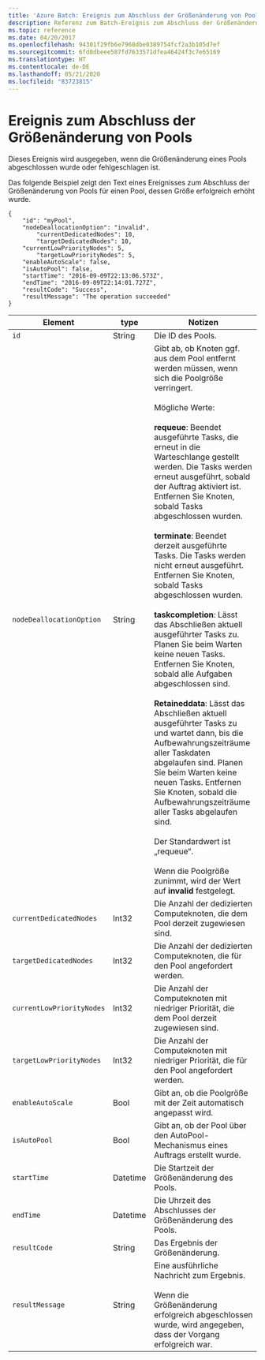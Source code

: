 ```yaml
---
title: 'Azure Batch: Ereignis zum Abschluss der Größenänderung von Pools'
description: Referenz zum Batch-Ereignis zum Abschluss der Größenänderung von Pools. Sehen Sie sich ein Beispiel für einen Pool an, der vergrößert und erfolgreich abgeschlossen wurde.
ms.topic: reference
ms.date: 04/20/2017
ms.openlocfilehash: 94301f29fb6e7968dbe0389754fcf2a3b105d7ef
ms.sourcegitcommit: 6fd8dbeee587fd7633571dfea46424f3c7e65169
ms.translationtype: HT
ms.contentlocale: de-DE
ms.lasthandoff: 05/21/2020
ms.locfileid: "83723815"
---
```

# <a name="pool-resize-complete-event"></a>Ereignis zum Abschluss der Größenänderung von Pools

 Dieses Ereignis wird ausgegeben, wenn die Größenänderung eines Pools abgeschlossen wurde oder fehlgeschlagen ist.

 Das folgende Beispiel zeigt den Text eines Ereignisses zum Abschluss der Größenänderung von Pools für einen Pool, dessen Größe erfolgreich erhöht wurde.

```
{
    "id": "myPool",
    "nodeDeallocationOption": "invalid",
        "currentDedicatedNodes": 10,
        "targetDedicatedNodes": 10,
    "currentLowPriorityNodes": 5,
        "targetLowPriorityNodes": 5,
    "enableAutoScale": false,
    "isAutoPool": false,
    "startTime": "2016-09-09T22:13:06.573Z",
    "endTime": "2016-09-09T22:14:01.727Z",
    "resultCode": "Success",
    "resultMessage": "The operation succeeded"
}
```

|Element|type|Notizen|
|-------------|----------|-----------|
|`id`|String|Die ID des Pools.|
|`nodeDeallocationOption`|String|Gibt ab, ob Knoten ggf. aus dem Pool entfernt werden müssen, wenn sich die Poolgröße verringert.<br /><br /> Mögliche Werte:<br /><br /> **requeue**: Beendet ausgeführte Tasks, die erneut in die Warteschlange gestellt werden. Die Tasks werden erneut ausgeführt, sobald der Auftrag aktiviert ist. Entfernen Sie Knoten, sobald Tasks abgeschlossen wurden.<br /><br /> **terminate**: Beendet derzeit ausgeführte Tasks. Die Tasks werden nicht erneut ausgeführt. Entfernen Sie Knoten, sobald Tasks abgeschlossen wurden.<br /><br /> **taskcompletion**: Lässt das Abschließen aktuell ausgeführter Tasks zu. Planen Sie beim Warten keine neuen Tasks. Entfernen Sie Knoten, sobald alle Aufgaben abgeschlossen sind.<br /><br /> **Retaineddata**: Lässt das Abschließen aktuell ausgeführter Tasks zu und wartet dann, bis die Aufbewahrungszeiträume aller Taskdaten abgelaufen sind. Planen Sie beim Warten keine neuen Tasks. Entfernen Sie Knoten, sobald die Aufbewahrungszeiträume aller Tasks abgelaufen sind.<br /><br /> Der Standardwert ist „requeue“.<br /><br /> Wenn die Poolgröße zunimmt, wird der Wert auf **invalid** festgelegt.|
|`currentDedicatedNodes`|Int32|Die Anzahl der dedizierten Computeknoten, die dem Pool derzeit zugewiesen sind.|
|`targetDedicatedNodes`|Int32|Die Anzahl der dedizierten Computeknoten, die für den Pool angefordert werden.|
|`currentLowPriorityNodes`|Int32|Die Anzahl der Computeknoten mit niedriger Priorität, die dem Pool derzeit zugewiesen sind.|
|`targetLowPriorityNodes`|Int32|Die Anzahl der Computeknoten mit niedriger Priorität, die für den Pool angefordert werden.|
|`enableAutoScale`|Bool|Gibt an, ob die Poolgröße mit der Zeit automatisch angepasst wird.|
|`isAutoPool`|Bool|Gibt an, ob der Pool über den AutoPool-Mechanismus eines Auftrags erstellt wurde.|
|`startTime`|Datetime|Die Startzeit der Größenänderung des Pools.|
|`endTime`|Datetime|Die Uhrzeit des Abschlusses der Größenänderung des Pools.|
|`resultCode`|String|Das Ergebnis der Größenänderung.|
|`resultMessage`|String| Eine ausführliche Nachricht zum Ergebnis.<br /><br /> Wenn die Größenänderung erfolgreich abgeschlossen wurde, wird angegeben, dass der Vorgang erfolgreich war.|
